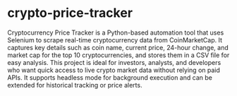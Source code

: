 ﻿# crypto-price-tracker

Cryptocurrency Price Tracker is a Python-based automation tool that uses Selenium to scrape real-time cryptocurrency data from CoinMarketCap. It captures key details such as coin name, current price, 24-hour change, and market cap for the top 10 cryptocurrencies, and stores them in a CSV file for easy analysis. This project is ideal for investors, analysts, and developers who want quick access to live crypto market data without relying on paid APIs. It supports headless mode for background execution and can be extended for historical tracking or price alerts.





